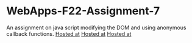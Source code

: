 # WebApps-F22-Assignment-7
An assignment on java script modifying the DOM and using anonymous callback functions.
[Hosted at](https://44-563-web-apps-f22.github.io/44563-webapps-assignment-7-tejapathuri/Cycler.html)
[Hosted at](https://44-563-web-apps-f22.github.io/44563-webapps-assignment-7-tejapathuri/reaction.html)
[Hosted at](https://44-563-web-apps-f22.github.io/44563-webapps-assignment-7-tejapathuri/treasure.html)
